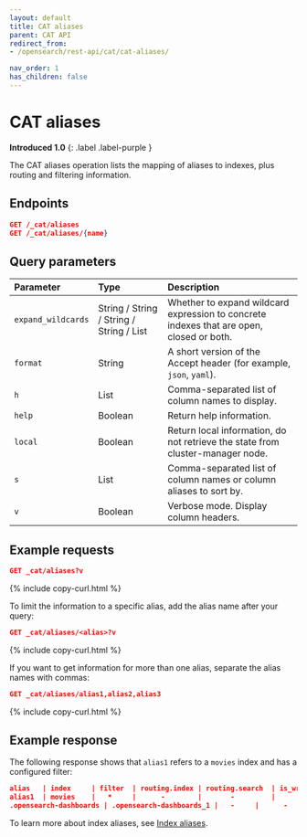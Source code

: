 ```yaml
---
layout: default
title: CAT aliases
parent: CAT API
redirect_from:
- /opensearch/rest-api/cat/cat-aliases/

nav_order: 1
has_children: false
---
```


# CAT aliases
**Introduced 1.0**
{: .label .label-purple }

The CAT aliases operation lists the mapping of aliases to indexes, plus routing and filtering information.



## Endpoints

```json
GET /_cat/aliases
GET /_cat/aliases/{name}
```


## Query parameters
Parameter | Type | Description
:--- | :--- | :---
`expand_wildcards` | String / String / String / String / List | Whether to expand wildcard expression to concrete indexes that are open, closed or both.
`format` | String | A short version of the Accept header (for example, `json`, `yaml`).
`h` | List | Comma-separated list of column names to display.
`help` | Boolean | Return help information.
`local` | Boolean | Return local information, do not retrieve the state from cluster-manager node.
`s` | List | Comma-separated list of column names or column aliases to sort by.
`v` | Boolean | Verbose mode. Display column headers.
<!-- spec_insert_end -->

## Example requests

```json
GET _cat/aliases?v
```
{% include copy-curl.html %}

To limit the information to a specific alias, add the alias name after your query:

```json
GET _cat/aliases/<alias>?v
```
{% include copy-curl.html %}

If you want to get information for more than one alias, separate the alias names with commas:

```json
GET _cat/aliases/alias1,alias2,alias3
```
{% include copy-curl.html %}

## Example response

The following response shows that `alias1` refers to a `movies` index and has a configured filter:

```json
alias   | index     | filter  | routing.index | routing.search  | is_write_index
alias1  | movies    |   *     |      -        |       -         |      -
.opensearch-dashboards | .opensearch-dashboards_1 |   -     |      -        |       -         |      -
```

To learn more about index aliases, see [Index aliases]({{site.url}}{{site.baseurl}}/opensearch/index-alias).
